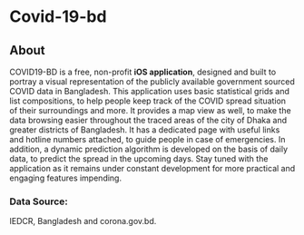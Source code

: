 # Covid-19-bd

## About
COVID19-BD is a free, non-profit **iOS application**, designed and built to portray a visual representation of the publicly available government sourced COVID data in Bangladesh. This application uses basic statistical grids and list compositions, to help people keep track of the COVID spread situation of their surroundings and more. It provides a map view as well, to make the data browsing easier throughout the traced areas of the city of Dhaka and greater districts of Bangladesh. It has a dedicated page with useful links and hotline numbers attached, to guide people in case of emergencies. In addition, a dynamic prediction algorithm is developed on the basis of daily data, to predict the spread in the upcoming days. Stay tuned with the application as it remains under constant development for more practical and engaging features impending.

### Data Source: 
IEDCR, Bangladesh and corona.gov.bd.
